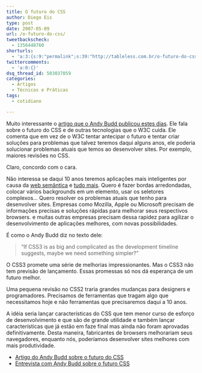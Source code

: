 ```yaml
---
title: O futuro do CSS
author: Diego Eis
type: post
date: 2007-05-09
url: /o-futuro-do-css/
tweetbackscheck:
  - 1356448760
shorturls:
  - 'a:3:{s:9:"permalink";s:39:"http://tableless.com.br/o-futuro-do-css";s:7:"tinyurl";s:26:"http://tinyurl.com/3rvxp4j";s:4:"isgd";s:19:"http://is.gd/y3aJug";}'
twittercomments:
  - 'a:0:{}'
dsq_thread_id: 503037059
categories:
  - Artigos
  - Técnicas e Práticas
tags:
  - cotidiano

---
```

Muito interessante o [artigo que o Andy Budd publicou estes dias][1]. Ele fala sobre o futuro do CSS e de outras tecnologias que o W3C cuida. Ele comenta que em vez de o W3C tentar antecipar o futuro e tentar criar soluções para problemas que talvez teremos daqui alguns anos, ele poderia solucionar problemas atuais que temos ao desenvolver sites. Por exemplo, maiores revisões no CSS.

Claro, concordo com o cara.
  
Não interessa se daqui 10 anos teremos aplicações mais inteligentes por causa da [web semântica][2] e [tudo mais][3]. Quero é fazer bordas arredondadas, colocar vários backgrounds em um elemento, usar os seletores complexos&#8230; Quero resolver os problemas atuais que tenho para desenvolver sites. Empresas como Mozilla, Apple ou Microsoft precisam de informações precisas e soluções rápidas para melhorar seus respectivos browsers. e muitas outras empresas precisam dessa rapidez para agilizar o desenvolvimento de aplicações melhores, com novas possibilidades.

É como o Andy Budd diz no texto dele:

> &#8220;If CSS3 is as big and complicated as the development timeline suggests, maybe we need something simpler?&#8221;

O CSS3 promete uma série de melhorias impressionantes. Mas o CSS3 não tem previsão de lançamento. Essas promessas só nos dá esperança de um futuro melhor.

Uma pequena revisão no CSS2 traria grandes mudanças para designers e programadores. Precisamos de ferramentas que tragam algo que necessitamos hoje e não ferramentas que precisaremos daqui a 10 anos.
  
A idéia seria lançar características do CSS que tem menor curso de esforço de desenvolvimento e que são de grande utilidade e também lançar características que já estão em faze final mas ainda não foram aprovadas definitivamente. Desta maneira, fabricantes de browsers melhorariam seus navegadores, enquanto nós, poderíamos desenvolver sites melhores com mais produtividade.

  * [Artigo do Andy Budd sobre o futuro do CSS][1]
  * [Entrevista com Andy Budd sobre o futuro CSS][4]

 [1]: http://www.andybudd.com/archives/2007/05/css22/index.php
 [2]: http://tableless.com.br/a-web-semantica/
 [3]: http://tableless.com.br/aplicacoes-comem-conteudo
 [4]: http://www.css3.info/interview-andy-budd-on-the-future-of-css/